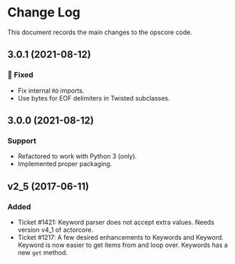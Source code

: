 # Change Log

This document records the main changes to the opscore code.


## 3.0.1 (2021-08-12)

### 🔧 Fixed

* Fix internal `RO` imports.
* Use bytes for EOF delimiters in Twisted subclasses.


## 3.0.0 (2021-08-12)

### Support

* Refactored to work with Python 3 (only).
* Implemented proper packaging.


## v2_5 (2017-06-11)

### Added

* Ticket #1421: Keyword parser does not accept extra values. Needs version v4_1 of actorcore.
* Ticket #1217: A few desired enhancements to Keywords and Keyword. Keyword is now easier to get items from and loop over. Keywords has a new ``get`` method.
